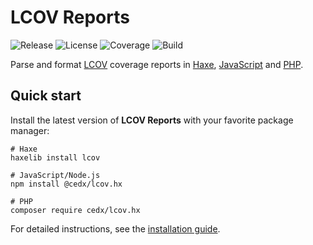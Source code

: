 # LCOV Reports
![Release](https://img.shields.io/badge/release-v0.1.0-brightgreen.svg) ![License](https://img.shields.io/badge/license-MIT-blue.svg) ![Coverage](https://coveralls.io/repos/github/cedx/lcov.hx/badge.svg) ![Build](https://github.com/cedx/lcov.hx/workflows/build/badge.svg)

Parse and format [LCOV](http://ltp.sourceforge.net/coverage/lcov.php) coverage reports in [Haxe](https://haxe.org), [JavaScript](https://developer.mozilla.org/en-US/docs/Web/JavaScript) and [PHP](https://www.php.net).

## Quick start
Install the latest version of **LCOV Reports** with your favorite package manager:

```shell
# Haxe
haxelib install lcov

# JavaScript/Node.js
npm install @cedx/lcov.hx

# PHP
composer require cedx/lcov.hx
```

For detailed instructions, see the [installation guide](installation.md).
